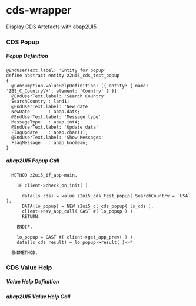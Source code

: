 # cds-wrapper

Display CDS Artefacts with abap2UI5


### CDS Popup

##### Popup Definition 
```cds
@EndUserText.label: 'Entity for popup'
define abstract entity z2ui5_cds_test_popup
{
  @Consumption.valueHelpDefinition: [{ entity: { name: 'ZBS_C_CountryVH', element: 'Country' } }]
  @EndUserText.label: 'Search Country'
  SearchCountry : land1;
  @EndUserText.label: 'New date'
  NewDate       : abap.dats;
  @EndUserText.label: 'Message type'
  MessageType   : abap.int4;
  @EndUserText.label: 'Update data'
  FlagUpdate    : abap.char(1);
  @EndUserText.label: 'Show Messages'
  FlagMessage   : abap_boolean;
}
```

##### abap2UI5 Popup Call
```abap
  METHOD z2ui5_if_app~main.

    IF client->check_on_init( ).

      data(ls_cds) = value z2ui5_cds_test_popup( SearchCountry = `USA` ).
      DATA(lo_popup) = NEW z2ui5_cl_cds_popup( ls_cds ).
      client->nav_app_call( CAST #( lo_popup ) ).
      RETURN.

    ENDIF.

    lo_popup = CAST #( client->get_app_prev( ) ).
    data(ls_cds_result) = lo_popup->result( )->*.

  ENDMETHOD.
```

### CDS Value Help

##### Value Help Definition 

##### abap2UI5 Value Help Call
